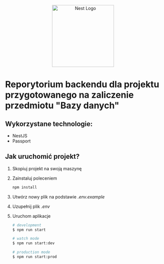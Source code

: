 <p align="center">
  <a href="http://nestjs.com/" target="blank"><img src="https://nestjs.com/img/logo-small.svg" width="200" alt="Nest Logo" /></a>
</p>

[circleci-image]: https://img.shields.io/circleci/build/github/nestjs/nest/master?token=abc123def456
[circleci-url]: https://circleci.com/gh/nestjs/nest

# Reporytorium backendu dla projektu przygotowanego na zaliczenie przedmiotu "Bazy danych"

## Wykorzystane technologie:

- NestJS
- Passport

## Jak uruchomić projekt?

1. Skopiuj projekt na swoją maszynę
2. Zainstaluj poleceniem
    
    ```bash
    npm install
    ```
    
3. Utwórz nowy plik  na podstawie *.env.example*
4. Uzupełnij plik *.env*
5. Uruchom aplikacje
    
    ```bash
    # development
    $ npm run start
    
    # watch mode
    $ npm run start:dev
    
    # production mode
    $ npm run start:prod
    ```
